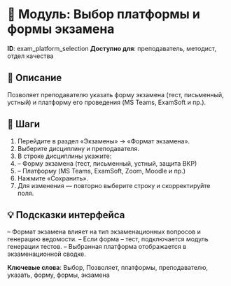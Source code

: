 # 📘 Модуль: Выбор платформы и формы экзамена
**ID**: exam_platform_selection
**Доступно для**: преподаватель, методист, отдел качества

## 📝 Описание
Позволяет преподавателю указать форму экзамена (тест, письменный, устный) и платформу его проведения (MS Teams, ExamSoft и пр.).

## 🩜 Шаги
1. Перейдите в раздел «Экзамены» → «Формат экзамена».
2. Выберите дисциплину и преподавателя.
3. В строке дисциплины укажите:
4.   – Форму экзамена (тест, письменный, устный, защита ВКР)
5.   – Платформу (MS Teams, ExamSoft, Zoom, Moodle и пр.)
6. Нажмите «Сохранить».
7. Для изменения — повторно выберите строку и скорректируйте поля.

## 💡 Подсказки интерфейса
– Формат экзамена влияет на тип экзаменационных вопросов и генерацию ведомости.
– Если форма – тест, подключается модуль генерации тестов.
– Выбранная платформа отображается в экзаменационной сводке.

**Ключевые слова**: Выбор, Позволяет, платформы, преподавателю, указать, форму, формы, экзамена
